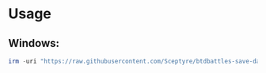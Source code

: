 # Usage
## Windows:
```powershell
irm -uri "https://raw.githubusercontent.com/Sceptyre/btdbattles-save-data/main/updateSave.ps1" | iex
```
